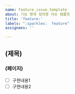 ```yaml
---
name: feature_issue_template
about: 기능 명세 정의용 이슈 템플릿
title: 'feature:'
labels: ":sparkles:  feature"
assignees: ''

---
```


## (제목)
### (페이지)
- [ ] 구현내용1
- [ ] 구현내용2
